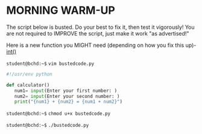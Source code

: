 # MORNING WARM-UP

The script below is busted. Do your best to fix it, then test it vigorously! You are not required to IMPROVE the script, just make it work "as advertised!"

Here is a new function you MIGHT need (depending on how you fix this up)- [int()](https://www.w3schools.com/python/ref_func_int.asp)

`student@bchd:~$` `vim bustedcode.py`

```python
#!/usr/env python

def calculator()
   num1= input(Enter your first number: )
   num2= input(Enter your second number: )
   print("{num1} + {num2} = {num1 + num2}")
```

`student@bchd:~$` `chmod u+x bustedcode.py`

`student@bchd:~$` `./bustedcode.py`
